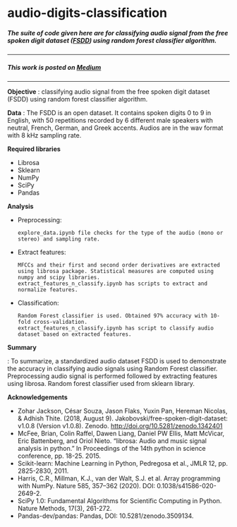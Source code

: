 # audio-digits-classification

##### The suite of code given here are for classifying audio signal from the free spoken digit dataset ([FSDD](https://github.com/Jakobovski/free-spoken-digit-dataset)) using random forest classifier algorithm.
---

##### This work is posted on [Medium](https://medium.com/@neelakshij/6ab4df23e072)
***


**Objective**
: classifying audio signal from the free spoken digit dataset (FSDD) using random forest classifier algorithm.


**Data**
: The FSDD is an open dataset. It contains spoken digits 0 to 9 in English, with 50 repetitions recorded by 6 different male speakers with neutral, French, German, and Greek accents. Audios are in the wav format with 8 kHz sampling rate.


**Required libraries** 
- Librosa 
- Sklearn
- NumPy 
- SciPy 
- Pandas 


**Analysis** 
- Preprocessing:
          
      explore_data.ipynb file checks for the type of the audio (mono or stereo) and sampling rate. 

* Extract features: 
    
      MFCCs and their first and second order derivatives are extracted using librosa package. Statistical measures are computed using numpy and scipy libraries.
      extract_features_n_classify.ipynb has scripts to extract and normalize features.

+ Classification: 
       
      Random Forest classifier is used. Obtained 97% accuracy with 10-fold cross-validation.
      extract_features_n_classify.ipynb has script to classify audio dataset based on extracted features.
  

**Summary** 

: To summarize, a standardized audio dataset FSDD is used to demonstrate the accuracy in classifying audio signals using Random Forest classifier. Preprocessing audio signal is performed followed by extracting features using librosa. Random forest classifier used from sklearn library.


**Acknowledgements**

* Zohar Jackson, César Souza, Jason Flaks, Yuxin Pan, Hereman Nicolas, & Adhish Thite. (2018, August 9). Jakobovski/free-spoken-digit-dataset: v1.0.8 (Version v1.0.8). Zenodo. http://doi.org/10.5281/zenodo.1342401
* McFee, Brian, Colin Raffel, Dawen Liang, Daniel PW Ellis, Matt McVicar, Eric Battenberg, and Oriol Nieto. “librosa: Audio and music signal analysis in python.” In Proceedings of the 14th python in science conference, pp. 18-25. 2015.
* Scikit-learn: Machine Learning in Python, Pedregosa et al., JMLR 12, pp. 2825-2830, 2011.
* Harris, C.R., Millman, K.J., van der Walt, S.J. et al. Array programming with NumPy. Nature 585, 357–362 (2020). DOI: 0.1038/s41586-020-2649-2.
* SciPy 1.0: Fundamental Algorithms for Scientific Computing in Python. Nature Methods, 17(3), 261-272.
* Pandas-dev/pandas: Pandas, DOI: 10.5281/zenodo.3509134.

